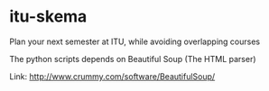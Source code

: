 itu-skema
=========

Plan your next semester at ITU, while avoiding overlapping courses


The python scripts depends on Beautiful Soup (The HTML parser)

Link:
http://www.crummy.com/software/BeautifulSoup/